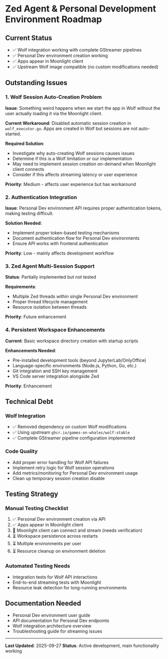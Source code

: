 # Zed Agent & Personal Development Environment Roadmap

## Current Status
- ✅ Wolf integration working with complete GStreamer pipelines
- ✅ Personal Dev environment creation working
- ✅ Apps appear in Moonlight client
- ✅ Upstream Wolf image compatible (no custom modifications needed)

## Outstanding Issues

### 1. Wolf Session Auto-Creation Problem
**Issue**: Something weird happens when we start the app in Wolf without the user actually loading it via the Moonlight client.

**Current Workaround**: Disabled automatic session creation in `wolf_executor.go`. Apps are created in Wolf but sessions are not auto-started.

**Required Solution**:
- Investigate why auto-creating Wolf sessions causes issues
- Determine if this is a Wolf limitation or our implementation
- May need to implement session creation on-demand when Moonlight client connects
- Consider if this affects streaming latency or user experience

**Priority**: Medium - affects user experience but has workaround

### 2. Authentication Integration
**Issue**: Personal Dev environment API requires proper authentication tokens, making testing difficult.

**Solution Needed**:
- Implement proper token-based testing mechanisms
- Document authentication flow for Personal Dev environments
- Ensure API works with frontend authentication

**Priority**: Low - mainly affects development workflow

### 3. Zed Agent Multi-Session Support
**Status**: Partially implemented but not tested

**Requirements**:
- Multiple Zed threads within single Personal Dev environment
- Proper thread lifecycle management
- Resource isolation between threads

**Priority**: Future enhancement

### 4. Persistent Workspace Enhancements
**Current**: Basic workspace directory creation with startup scripts

**Enhancements Needed**:
- Pre-installed development tools (beyond JupyterLab/OnlyOffice)
- Language-specific environments (Node.js, Python, Go, etc.)
- Git integration and SSH key management
- VS Code server integration alongside Zed

**Priority**: Enhancement

## Technical Debt

### Wolf Integration
- ✅ Removed dependency on custom Wolf modifications
- ✅ Using upstream `ghcr.io/games-on-whales/wolf:stable`
- ✅ Complete GStreamer pipeline configuration implemented

### Code Quality
- Add proper error handling for Wolf API failures
- Implement retry logic for Wolf session operations
- Add metrics/monitoring for Personal Dev environment usage
- Clean up temporary session creation disable

## Testing Strategy

### Manual Testing Checklist
1. ✅ Personal Dev environment creation via API
2. ✅ Apps appear in Moonlight client
3. 🔄 Moonlight client can connect and stream (needs verification)
4. ⏳ Workspace persistence across restarts
5. ⏳ Multiple environments per user
6. ⏳ Resource cleanup on environment deletion

### Automated Testing Needs
- Integration tests for Wolf API interactions
- End-to-end streaming tests with Moonlight
- Resource leak detection for long-running environments

## Documentation Needed
- Personal Dev environment user guide
- API documentation for Personal Dev endpoints
- Wolf integration architecture overview
- Troubleshooting guide for streaming issues

---

**Last Updated**: 2025-09-27
**Status**: Active development, main functionality working
